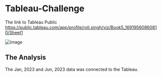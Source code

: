 # Tableau-Challenge
The link to Tableau Public https://public.tableau.com/app/profile/roli.singh/viz/Book5_16919560860810/Sheet1

![image](https://github.com/rolisingh10/Tableau-Challenge/assets/128007832/cd39078d-1b92-4b07-a3d4-a57474d43e45)

## The Analysis

  The Jan, 2023 and Jun, 2023 data was connected to the Tableau. 

